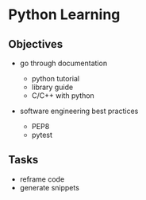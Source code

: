 # Python Learning

## Objectives
 - go through documentation
   - python tutorial
   - library guide
   - C/C++ with python

 - software engineering best practices
   - PEP8
   - pytest

## Tasks
 - reframe code
 - generate snippets